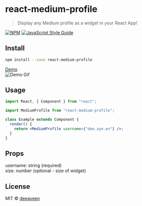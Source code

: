 # react-medium-profile

> Display any Medium profile as a widget in your React App!

[![NPM](https://img.shields.io/npm/v/react-medium-profile.svg)](https://www.npmjs.com/package/react-medium-profile) [![JavaScript Style Guide](https://img.shields.io/badge/code_style-standard-brightgreen.svg)](https://standardjs.com)

## Install

```bash
npm install --save react-medium-profile
```

[Demo](https://deeayeen.github.io/react-medium-profile)
<br />
![Demo Gif](https://i.imgur.com/RNYCDub.gif)

## Usage

```jsx
import React, { Component } from "react";

import MediumProfile from "react-medium-profile";

class Example extends Component {
  render() {
    return <MediumProfile username={"dee.aye.en"} />;
  }
}
```

## Props

username: string (required) <br />
size: number (optional - size of widget)

## License

MIT © [deeayeen](https://github.com/deeayeen)
